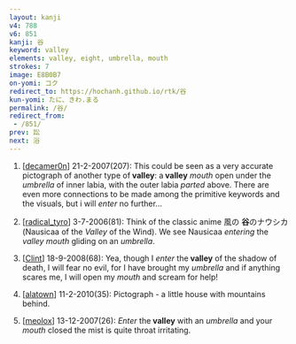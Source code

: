 ```yaml
---
layout: kanji
v4: 788
v6: 851
kanji: 谷
keyword: valley
elements: valley, eight, umbrella, mouth
strokes: 7
image: E8B0B7
on-yomi: コク
redirect_to: https://hochanh.github.io/rtk/谷
kun-yomi: たに、きわ.まる
permalink: /谷/
redirect_from:
 - /851/
prev: 訟
next: 浴
---
```


1) [<a href="http://kanji.koohii.com/profile/decamer0n">decamer0n</a>] 21-2-2007(207): This could be seen as a very accurate pictograph of another type of<strong> valley</strong>: a<strong> valley</strong> <em>mouth</em> open under the <em>umbrella</em> of inner labia, with the outer labia <em>parted</em> above. There are even more connections to be made among the primitive keywords and the visuals, but i will <em>enter</em> no further...

2) [<a href="http://kanji.koohii.com/profile/radical_tyro">radical_tyro</a>] 3-7-2006(81): Think of the classic anime 風の <strong>谷</strong>のナウシカ (Nausicaa of the <em>Valley</em> of the Wind). We see Nausicaa <em>entering</em> the <em>valley</em> <em>mouth</em> gliding on an <em>umbrella</em>.

3) [<a href="http://kanji.koohii.com/profile/Clint">Clint</a>] 18-9-2008(68): Yea, though I <em>enter</em> the<strong> valley</strong> of the shadow of death, I will fear no evil, for I have brought my <em>umbrella</em> and if anything scares me, I will open my <em>mouth</em> and scream for help!

4) [<a href="http://kanji.koohii.com/profile/alatown">alatown</a>] 11-2-2010(35): Pictograph - a little house with mountains behind.

5) [<a href="http://kanji.koohii.com/profile/meolox">meolox</a>] 13-12-2007(26): <em>Enter</em> the<strong> valley</strong> with an <em>umbrella</em> and your <em>mouth</em> closed the mist is quite throat irritating.

